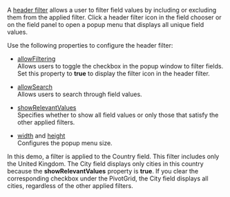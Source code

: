 A [header filter](/Documentation/ApiReference/UI_Components/dxPivotGrid/Configuration/headerFilter/) allows a user to filter field values by including or excluding them from the applied filter. Click a header filter icon in the field chooser or on the field panel to open a popup menu that displays all unique field values.

Use the following properties to configure the header filter:

- [allowFiltering](/Documentation/ApiReference/UI_Components/dxPivotGrid/Configuration/#allowFiltering)        
Allows users to toggle the checkbox in the popup window to filter fields. Set this property to **true** to display the filter icon in the header filter.

- [allowSearch](/Documentation/ApiReference/UI_Components/dxPivotGrid/Configuration/headerFilter/#allowSearch)     
Allows users to search through field values.

- [showRelevantValues](/Documentation/ApiReference/UI_Components/dxPivotGrid/Configuration/headerFilter/#showRelevantValues)       
Specifies whether to show all field values or only those that satisfy the other applied filters.

- [width](/Documentation/ApiReference/UI_Components/dxPivotGrid/Configuration/headerFilter/#width) and [height](/Documentation/ApiReference/UI_Components/dxPivotGrid/Configuration/headerFilter/#height)     
Configures the popup menu size.

In this demo, a filter is applied to the Country field. This filter includes only the United Kingdom. The City field displays only cities in this country because the **showRelevantValues** property is **true**. If you clear the corresponding checkbox under the PivotGrid, the City field displays all cities, regardless of the other applied filters.